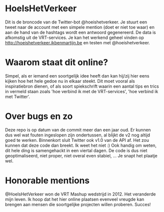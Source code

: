 HoeIsHetVerkeer
===============
Dit is de broncode van de Twitter-bot @hoeishetverkeer. Je stuurt een tweet naar de account met een simpele mention (doet er niet toe waar) en aan de hand van de hashtags wordt een antwoord gegenereerd. De data is afkomstig uit de VRT-services.
Je kan het werkend geheel vinden op http://hoeishetverkeer.ikbenmartijn.be en testen met @hoeishetverkeer.

Waarom staat dit online?
========================
Simpel, als er iemand een soortgelijk idee heeft dan kan hij/zij hier eens kijken hoe het hele gedoe nu in elkaar steekt. Dit moet vooral als inspiratiebron dienen, of als soort spiekschrift waarin een aantal tips en trics in vermeld staan zoals 'hoe verbind ik met de VRT-services', 'hoe verbind ik met Twitter'.

Over bugs en zo
===============
Deze repo is op datum van de commit meer dan een jaar oud. Er kunnen dus wel wat fouten ingeslopen zijn ondertussen, al blijkt de v2 nog altijd goed te werken.
Binnenkort sluit Twitter ook v1.0 van de API af. Het zou kunnen dat deze code dan breekt. Ik weet het niet :)
Ook handig om weten, dit hele ding is samengehackt in een viertal dagen. De code is dus niet geoptimaliseerd, niet proper, niet overal even stabiel, ... Je snapt het plaatje wel.

Honorable mentions
==================
@HoeIsHetVerkeer won de VRT Mashup wedstrijd in 2012. Het veranderde mijn leven. Ik hoop dat het hier online plaatsen evenveel vreugde kan brengen aan mensen die soortgelijke projecten willen proberen. Succes!
